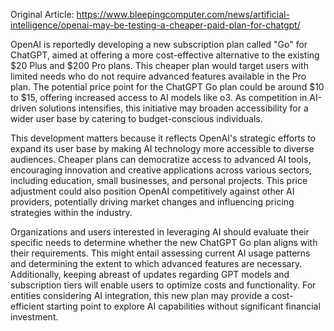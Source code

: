 Original Article: https://www.bleepingcomputer.com/news/artificial-intelligence/openai-may-be-testing-a-cheaper-paid-plan-for-chatgpt/

OpenAI is reportedly developing a new subscription plan called "Go" for ChatGPT, aimed at offering a more cost-effective alternative to the existing $20 Plus and $200 Pro plans. This cheaper plan would target users with limited needs who do not require advanced features available in the Pro plan. The potential price point for the ChatGPT Go plan could be around $10 to $15, offering increased access to AI models like o3. As competition in AI-driven solutions intensifies, this initiative may broaden accessibility for a wider user base by catering to budget-conscious individuals.

This development matters because it reflects OpenAI's strategic efforts to expand its user base by making AI technology more accessible to diverse audiences. Cheaper plans can democratize access to advanced AI tools, encouraging innovation and creative applications across various sectors, including education, small businesses, and personal projects. This price adjustment could also position OpenAI competitively against other AI providers, potentially driving market changes and influencing pricing strategies within the industry.

Organizations and users interested in leveraging AI should evaluate their specific needs to determine whether the new ChatGPT Go plan aligns with their requirements. This might entail assessing current AI usage patterns and determining the extent to which advanced features are necessary. Additionally, keeping abreast of updates regarding GPT models and subscription tiers will enable users to optimize costs and functionality. For entities considering AI integration, this new plan may provide a cost-efficient starting point to explore AI capabilities without significant financial investment.